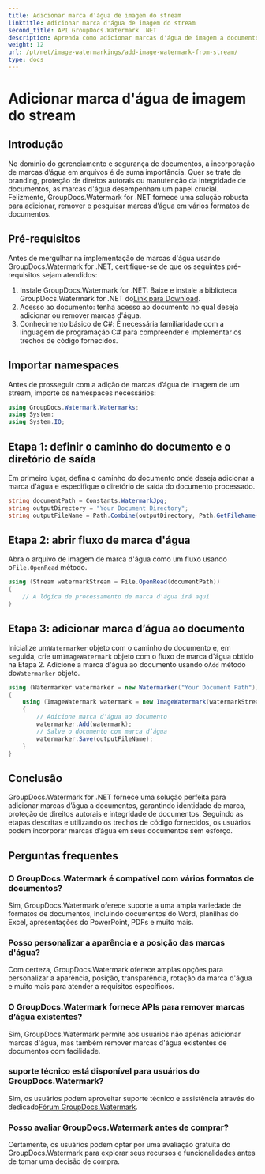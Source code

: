 ```yaml
---
title: Adicionar marca d'água de imagem do stream
linktitle: Adicionar marca d'água de imagem do stream
second_title: API GroupDocs.Watermark .NET
description: Aprenda como adicionar marcas d'água de imagem a documentos usando GroupDocs.Watermark for .NET. Siga nosso guia passo a passo para integração perfeita de marca d’água.
weight: 12
url: /pt/net/image-watermarkings/add-image-watermark-from-stream/
type: docs
---
```

# Adicionar marca d'água de imagem do stream

## Introdução
No domínio do gerenciamento e segurança de documentos, a incorporação de marcas d’água em arquivos é de suma importância. Quer se trate de branding, proteção de direitos autorais ou manutenção da integridade de documentos, as marcas d'água desempenham um papel crucial. Felizmente, GroupDocs.Watermark for .NET fornece uma solução robusta para adicionar, remover e pesquisar marcas d’água em vários formatos de documentos.
## Pré-requisitos
Antes de mergulhar na implementação de marcas d'água usando GroupDocs.Watermark for .NET, certifique-se de que os seguintes pré-requisitos sejam atendidos:
1.  Instale GroupDocs.Watermark for .NET: Baixe e instale a biblioteca GroupDocs.Watermark for .NET do[Link para Download](https://releases.groupdocs.com/Watermark/net/).
2. Acesso ao documento: tenha acesso ao documento no qual deseja adicionar ou remover marcas d'água.
3. Conhecimento básico de C#: É necessária familiaridade com a linguagem de programação C# para compreender e implementar os trechos de código fornecidos.

## Importar namespaces
Antes de prosseguir com a adição de marcas d’água de imagem de um stream, importe os namespaces necessários:
```csharp
using GroupDocs.Watermark.Watermarks;
using System;
using System.IO;
```

## Etapa 1: definir o caminho do documento e o diretório de saída
Em primeiro lugar, defina o caminho do documento onde deseja adicionar a marca d'água e especifique o diretório de saída do documento processado.
```csharp
string documentPath = Constants.WatermarkJpg;
string outputDirectory = "Your Document Directory";
string outputFileName = Path.Combine(outputDirectory, Path.GetFileName(documentPath));
```
## Etapa 2: abrir fluxo de marca d'água
 Abra o arquivo de imagem de marca d'água como um fluxo usando o`File.OpenRead` método.
```csharp
using (Stream watermarkStream = File.OpenRead(documentPath))
{
    // A lógica de processamento de marca d'água irá aqui
}
```
## Etapa 3: adicionar marca d’água ao documento
 Inicialize um`Watermarker` objeto com o caminho do documento e, em seguida, crie um`ImageWatermark` objeto com o fluxo de marca d'água obtido na Etapa 2. Adicione a marca d'água ao documento usando o`Add` método do`Watermarker` objeto.
```csharp
using (Watermarker watermarker = new Watermarker("Your Document Path"))
{
    using (ImageWatermark watermark = new ImageWatermark(watermarkStream))
    {
        // Adicione marca d'água ao documento
        watermarker.Add(watermark);
        // Salve o documento com marca d’água
        watermarker.Save(outputFileName);
    }
}
```

## Conclusão
GroupDocs.Watermark for .NET fornece uma solução perfeita para adicionar marcas d’água a documentos, garantindo identidade de marca, proteção de direitos autorais e integridade de documentos. Seguindo as etapas descritas e utilizando os trechos de código fornecidos, os usuários podem incorporar marcas d’água em seus documentos sem esforço.
## Perguntas frequentes
### O GroupDocs.Watermark é compatível com vários formatos de documentos?
Sim, GroupDocs.Watermark oferece suporte a uma ampla variedade de formatos de documentos, incluindo documentos do Word, planilhas do Excel, apresentações do PowerPoint, PDFs e muito mais.
### Posso personalizar a aparência e a posição das marcas d'água?
Com certeza, GroupDocs.Watermark oferece amplas opções para personalizar a aparência, posição, transparência, rotação da marca d'água e muito mais para atender a requisitos específicos.
### O GroupDocs.Watermark fornece APIs para remover marcas d’água existentes?
Sim, GroupDocs.Watermark permite aos usuários não apenas adicionar marcas d'água, mas também remover marcas d'água existentes de documentos com facilidade.
### suporte técnico está disponível para usuários do GroupDocs.Watermark?
 Sim, os usuários podem aproveitar suporte técnico e assistência através do dedicado[Fórum GroupDocs.Watermark](https://forum.groupdocs.com/c/watermark/19).
### Posso avaliar GroupDocs.Watermark antes de comprar?
Certamente, os usuários podem optar por uma avaliação gratuita do GroupDocs.Watermark para explorar seus recursos e funcionalidades antes de tomar uma decisão de compra.